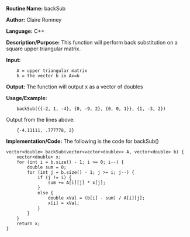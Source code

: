 **Routine Name:**       backSub

**Author:** Claire Romney

**Language:** C++

**Description/Purpose:** This function will perform back substitution on a square upper triangular matrix.

**Input:** 
        
        A = upper triangular matrix
        b = the vector b in Ax=b

**Output:** The function will output x as a vector of doubles

**Usage/Example:**

        backSub({{-2, 1, -4}, {0, -9, 2}, {0, 0, 1}}, {1, -3, 2})
       
Output from the lines above:

        {-4.11111, .777778, 2}
  
**Implementation/Code:** The following is the code for backSub()


    vector<double> backSub(vector<vector<double>> A, vector<double> b) {
	    vector<double> x;
	    for (int i = b.size() - 1; i >= 0; i--) {
		    double sum = 0;
		    for (int j = b.size() - 1; j >= i; j--) {
			    if (j != i) {
				    sum += A[i][j] * x[j];
			    }
			    else {
				    double xVal = (b[i] - sum) / A[i][j];
				    x[i] = xVal;
			    }
		    }
	    }
	    return x;
    }
